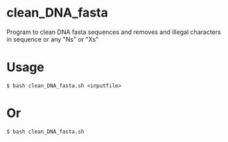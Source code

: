 # clean_DNA_fasta
Program to clean DNA fasta sequences and removes and illegal characters in sequence or any "Ns" or "Xs"

# Usage 
```
$ bash clean_DNA_fasta.sh <inputfile>
```
# Or  
```
$ bash clean_DNA_fasta.sh 
```
